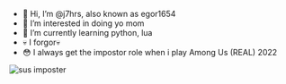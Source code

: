 - 👋 Hi, I’m @j7hrs, also known as egor1654
- 👀 I’m interested in doing yo mom
- 🌱 I’m currently learning python, lua
- 💀 I forgor💀
- 😳 I always get the impostor role when i play Among Us (REAL) 2022

![sus imposter](https://gta.com.ua/userfiles12/Among-Drip-gta.com.ua1.jpg)
<!---
j7hrs/j7hrs is a ✨ special ✨ repository because its `README.md` (this file) appears on your GitHub profile.
You can click the Preview link to take a look at your changes.
--->
